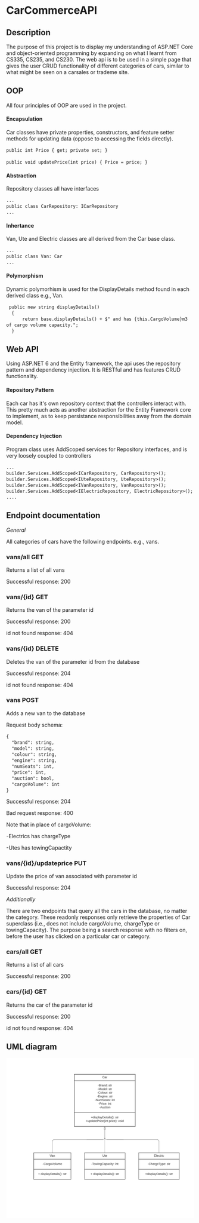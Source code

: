 # CarCommerceAPI

## Description

The purpose of this project is to display my understanding of ASP.NET Core and object-oriented programming by expanding on what I learnt from CS335, CS235, and CS230. The web api is to be used in a simple page that gives the user CRUD functionality of different categories of cars, similar to what might be seen on a carsales or trademe site.

## OOP

All four principles of OOP are used in the project.

#### Encapsulation

Car classes have private properties, constructors, and feature setter methods for updating data (oppose to accessing the fields directly).

```shell
public int Price { get; private set; }

public void updatePrice(int price) { Price = price; }
```

#### Abstraction

Repository classes all have interfaces

```shell
...
public class CarRepository: ICarRepository
...
```

#### Inhertance

Van, Ute and Electric classes are all derived from the Car base class.

```shell
...
public class Van: Car
...
```

#### Polymorphism

Dynamic polymorhism is used for the DisplayDetails method found in each derived class e.g., Van.

```shell
 public new string displayDetails()
  {
      return base.displayDetails() + $" and has {this.CargoVolume}m3 of cargo volume capacity.";
  }
```

## Web API

Using ASP.NET 6 and the Entity framework, the api uses the repository pattern and dependency injection. It is RESTful and has features CRUD functionality.

#### Repository Pattern

Each car has it's own repository context that the controllers interact with. This pretty much acts as another abstraction for the Entity Framework core to implement, as to keep persistance responsibilities away from the domain model.

#### Dependency Injection

Program class uses AddScoped services for Repository interfaces, and is very loosely coupled to controllers

```shell
...
builder.Services.AddScoped<ICarRepository, CarRepository>();
builder.Services.AddScoped<IUteRepository, UteRepository>();
builder.Services.AddScoped<IVanRepository, VanRepository>();
builder.Services.AddScoped<IElectricRepository, ElectricRepository>();
....
```

## Endpoint documentation

_General_

All categories of cars have the following endpoints. e.g., vans.

### vans/all GET

Returns a list of all vans

Successful response: 200

### vans/{id} GET

Returns the van of the parameter id

Successful response: 200

id not found response: 404

### vans/{id} DELETE

Deletes the van of the parameter id from the database

Successful response: 204

id not found response: 404

### vans POST

Adds a new van to the database

Request body schema:

```shell
{
  "brand": string,
  "model": string,
  "colour": string,
  "engine": string,
  "numSeats": int,
  "price": int,
  "auction": bool,
  "cargoVolume": int
}
```

Successful response: 204

Bad request response: 400

Note that in place of cargoVolume:

-Electrics has chargeType

-Utes has towingCapactity

### vans/{id}/updateprice PUT

Update the price of van associated with parameter id

Successful response: 204

_Additionally_

There are two endpoints that query all the cars in the database, no matter the category. These readonly responses only retrieve the properties of Car superclass (i.e., does not include cargoVolume, chargeType or towingCapacity). The purpose being a search response with no filters on, before the user has clicked on a particular car or category.

### cars/all GET

Returns a list of all cars

Successful response: 200

### cars/{id} GET

Returns the car of the parameter id

Successful response: 200

id not found response: 404

## UML diagram

![UML diagram](https://github.com/cdonougherlee/car-commerce-api/blob/main/UMLdiagram.jpeg?raw=true)
